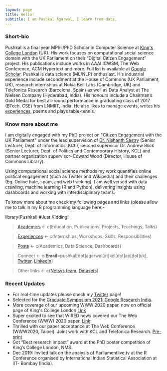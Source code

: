 ```yaml
---
layout: page
title: Hello!
subtitle: I am Pushkal Agarwal, I learn from data.
---
```


### Short-bio
Pushkal is a final year MPhil/PhD Scholar in Computer Science at [King's College London](https://www.kcl.ac.uk/nms/depts/informatics/index) (UK). His work focuses on computational social science domain with the UK Parliament on their “Digital Citizen Engagement” project. His publications include works in AAAI ICWSM, The Web Conference, ACM Hypertext and more. Full list is available at [Google Scholar](https://scholar.google.co.uk/citations?user=y3zImYMAAAAJ&hl=en).
Pushkal is data science (ML/NLP) enthusiast. His industrial experience include secondment at the House of Commons (UK Parliament, UK), research internships at Nokia Bell Labs (Cambridge, UK) and Telefonica Research (Barcelona, Spain) as well as Data Analyst at The Nielsen Company (Hyderabad, India). His honours include a Chairman’s Gold Medal for best all-round performance in graduating class of 2017 (BTech. CSE) from LNMIIT, India.
He also likes to manage events, writes his [experiences](http://pushkal17.blogspot.co.uk/), poems and plays table-tennis.

### Know more about me
I am digitally engaged with my PhD project on "Citizen Engagement with the UK Parliament" under the lead supervision of [Dr. Nishanth Sastry](https://nishrs.github.io/) (Senior Lecturer, Dept. of Informatics, KCL), second supervisor Dr. Andrew Blick (Senior Lecturer, Dept. of Politics and Contemporary History, KCL) and partner organization supervisor- Edward Wood (Director, House of Commons Library).

Using computational social science methods my work quantifies online political engagement (such as Twitter and Wikipedia) and their challenges (Eg. Online hate, spam, and web tracking). I am well versed
with data crawling, machine learning (R and Python), delivering insights using dashboards and working with interdisciplinary teams.  

To know more about me check my following pages and links (please allow me to talk in my R programming language here)-

library(Pushkal) #Just Kidding!
> [Academics](/academics.md)    <- c(Education, Publications, Projects, Teachings, Talks)

> [Experiences](/experiences.md) <- c(Internships, Workshops, Skills, Responsibilities)

> [Posts](posts.md)                <- c(Academics, Data Science, Dashboards)

> Connect            <- c(**Email**=pushkal[dot]agarwal[at]kcl[dot]ac[dot]uk), [Twitter](https://twitter.com/pk_plus_plus), [LinkedIn](https://www.linkedin.com/in/pushkal-agarwal-71535a18/))

> Other links                   <- c([Netsys team](https://nishrs.github.io/), [Datasets](https://nms.kcl.ac.uk/netsys/))

### Recent Updates

- For real-time updates please check my [Twitter](https://twitter.com/pk_plus_plus) page!
- Selected for the [Graduate Symposium 2021: Google Research India](https://sites.google.com/view/graduatesymposium2021).
- More coverage of our upcoming WWW 2020 paper, now on official page of King's College London [Link](https://www.kcl.ac.uk/partisan-us-news-websites-track-user-data-more-than-general-web)
- Super excited to see that WIRED news covered our The Web Conference (WWW) 2020 paper. [Link](https://www.wired.com/story/right-left-news-site-ad-tracking/). 
- Thrilled with our paper acceptance at The Web Conference (WWW2020, Taipei). Joint work with KCL and Telefonica Research. [Pre-print](https://arxiv.org/abs/2002.00934)
- Got “Best research impact” award at the PhD poster competition of King’s College London, NMS.
- Dec 2019: Invited talk on the analysis of Parliamentlive.tv at the R Conference organised by International Indian Statistical
Association at IIT- Bombay (India).

